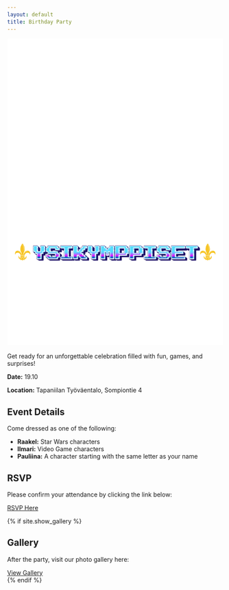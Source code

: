 ```yaml
---
layout: default
title: Birthday Party
---
```


<div class="hero">
  <img src="/assets/YSIKYMPPISTEN MAINOS (2).png" alt="Birthday Party Title" class="party-title">
  <p>Get ready for an unforgettable celebration filled with fun, games, and surprises!</p>
  <p><strong>Date:</strong> 19.10</p>
  <p><strong>Location:</strong> Tapaniilan Työväentalo, Sompiontie 4</p>
</div>

<div class="invitation">
  <h2>Event Details</h2>
  <p>Come dressed as one of the following:</p>
  <ul>
    <li><strong>Raakel:</strong> Star Wars characters</li>
    <li><strong>Ilmari:</strong> Video Game characters</li>
    <li><strong>Pauliina:</strong> A character starting with the same letter as your name</li>
  </ul>
</div>

<div class="rsvp">
  <h2>RSVP</h2>
  <p>Please confirm your attendance by clicking the link below:</p>
  <a href="{{ site.rsvp_link }}" class="button">RSVP Here</a>
</div>

{% if site.show_gallery %}

<div class="gallery">
  <h2>Gallery</h2>
  <p>After the party, visit our photo gallery here:</p>
  <a href="{{ site.gallery_link }}" class="button">View Gallery</a>
</div>
{% endif %}
